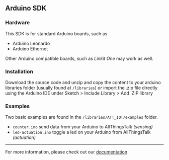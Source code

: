 Arduino SDK
---

### Hardware

This SDK is for standard Arduino boards, such as
- Arduino Leonardo
- Arduino Ethernet

Other Arduino compatible boards, such as _Linkit One_ may work as well.

### Installation

Download the source code and unzip and copy the content to your arduino libraries folder (usually found at `/libraries`) _or_ import the .zip file directly using the Arduino IDE under Sketch > Include Library > Add .ZIP library

### Examples

Two basic examples are found in the `/libraries/ATT_IOT/examples` folder.
* `counter.ino` send data from your Arduino to AllThingsTalk _(sensing)_
* `led-actuation.ino` toggle a led on your Arduino from AllThingsTalk _(actuation)_

---

For more information, please check out our [documentation](http://docs.allthingstalk.com/developers/sdk/arduino)
